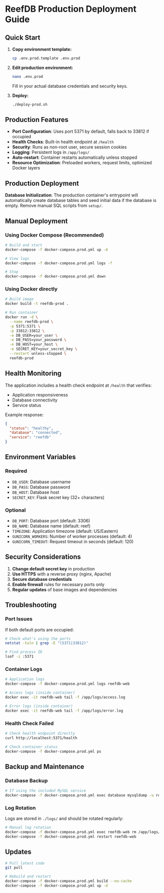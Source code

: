 # ReefDB Production Deployment Guide

## Quick Start

1. **Copy environment template:**
   ```bash
   cp .env.prod.template .env.prod
   ```

2. **Edit production environment:**
   ```bash
   nano .env.prod
   ```
   Fill in your actual database credentials and security keys.

3. **Deploy:**
   ```bash
   ./deploy-prod.sh
   ```

## Production Features

- **Port Configuration**: Uses port 5371 by default, falls back to 33812 if occupied
- **Health Checks**: Built-in health endpoint at `/health`
- **Security**: Runs as non-root user, secure session cookies
- **Logging**: Persistent logs in `/app/logs/`
- **Auto-restart**: Container restarts automatically unless stopped
- **Resource Optimization**: Preloaded workers, request limits, optimized Docker layers

## Production Deployment

**Database Initialization**: The production container's entrypoint will automatically create database tables and seed initial data if the database is empty. Remove manual SQL scripts from `setup/`.

## Manual Deployment

### Using Docker Compose (Recommended)

```bash
# Build and start
docker-compose -f docker-compose.prod.yml up -d

# View logs
docker-compose -f docker-compose.prod.yml logs -f

# Stop
docker-compose -f docker-compose.prod.yml down
```

### Using Docker directly

```bash
# Build image
docker build -t reefdb-prod .

# Run container
docker run -d \
  --name reefdb-prod \
  -p 5371:5371 \
  -p 33812:33812 \
  -e DB_USER=your_user \
  -e DB_PASS=your_password \
  -e DB_HOST=your_host \
  -e SECRET_KEY=your_secret_key \
  --restart unless-stopped \
  reefdb-prod
```

## Health Monitoring

The application includes a health check endpoint at `/health` that verifies:
- Application responsiveness
- Database connectivity
- Service status

Example response:
```json
{
  "status": "healthy",
  "database": "connected",
  "service": "reefdb"
}
```

## Environment Variables

### Required
- `DB_USER`: Database username
- `DB_PASS`: Database password
- `DB_HOST`: Database host
- `SECRET_KEY`: Flask secret key (32+ characters)

### Optional
- `DB_PORT`: Database port (default: 3306)
- `DB_NAME`: Database name (default: reef)
- `TIMEZONE`: Application timezone (default: US/Eastern)
- `GUNICORN_WORKERS`: Number of worker processes (default: 4)
- `GUNICORN_TIMEOUT`: Request timeout in seconds (default: 120)

## Security Considerations

1. **Change default secret key** in production
2. **Use HTTPS** with a reverse proxy (nginx, Apache)
3. **Secure database credentials** 
4. **Enable firewall** rules for necessary ports only
5. **Regular updates** of base images and dependencies

## Troubleshooting

### Port Issues
If both default ports are occupied:
```bash
# Check what's using the ports
netstat -tuln | grep -E "(5371|33812)"

# Find process ID
lsof -i :5371
```

### Container Logs
```bash
# Application logs
docker-compose -f docker-compose.prod.yml logs reefdb-web

# Access logs (inside container)
docker exec -it reefdb-web tail -f /app/logs/access.log

# Error logs (inside container)
docker exec -it reefdb-web tail -f /app/logs/error.log
```

### Health Check Failed
```bash
# Check health endpoint directly
curl http://localhost:5371/health

# Check container status
docker-compose -f docker-compose.prod.yml ps
```

## Backup and Maintenance

### Database Backup
```bash
# If using the included MySQL service
docker-compose -f docker-compose.prod.yml exec database mysqldump -u root -p reef > backup.sql
```

### Log Rotation
Logs are stored in `./logs/` and should be rotated regularly:
```bash
# Manual log rotation
docker-compose -f docker-compose.prod.yml exec reefdb-web rm /app/logs/*.log
docker-compose -f docker-compose.prod.yml restart reefdb-web
```

## Updates

```bash
# Pull latest code
git pull

# Rebuild and restart
docker-compose -f docker-compose.prod.yml build --no-cache
docker-compose -f docker-compose.prod.yml up -d
```
